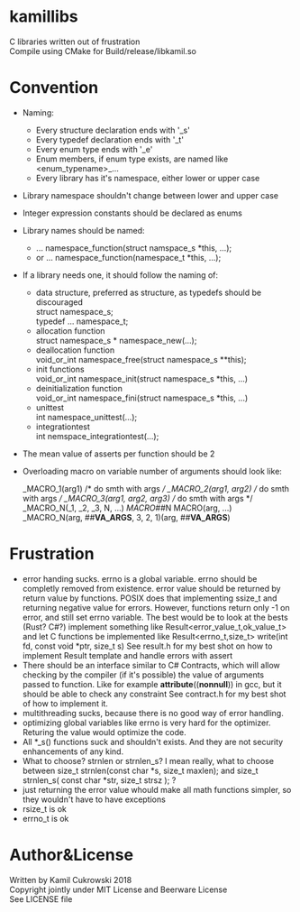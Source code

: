 # kamillibs

C libraries written out of frustration  
Compile using CMake for Build/release/libkamil.so  

# Convention

- Naming:
     - Every structure declaration ends with '_s'
     - Every typedef declaration ends with '_t'
     - Every enum type ends with '_e'
     - Enum members, if enum type exists, are named like <enum_typename>_...
     - Every library has it's namespace, either lower or upper case
- Library namespace shouldn't change between lower and upper case
- Integer expression constants should be declared as enums
- Library names should be named:
     - ... namespace_function(struct namspace_s *this, ...);
     - or ... namespace_function(namespace_t *this, ...);
- If a library needs one, it should follow the naming of:
     - data structure, preferred as structure, as typedefs should be discouraged<br>
       struct namespace_s;<br>
       typedef ... namespace_t;
     - allocation function<br>
       struct namespace_s * namespace_new(...);
     - deallocation function<br>
       void_or_int namespace_free(struct namespace_s **this);
     - init functions<br>
       void_or_int namespace_init(struct namespace_s *this, ...)
     - deinitialization function<br>
       void_or_int namespace_fini(struct namespace_s *this, ...)
     - unittest<br>
       int namespace_unittest(...);
     - integrationtest<br>
       int nemspace_integrationtest(...);
- The mean value of asserts per function should be 2
- Overloading macro on variable number of arguments should look like:

     _MACRO_1(arg1)              /* do smth with args */
     _MACRO_2(arg1, arg2)        /* do smth with args */
     _MACRO_3(arg1, arg2, arg3)  /* do smth with args */
     _MACRO_N(_1, _2, _3, N, ...)    _MACRO_##N
     MACRO(arg, ...)             _MACRO_N(arg, ##__VA_ARGS__, 3, 2, 1)(arg, ##__VA_ARGS__)
     
# Frustration

- error handing sucks. errno is a global variable. errno should be completly removed from existence. error value should be returned by return value by functions. POSIX does that implementing ssize_t and returning negative value for errors. However, functions return only -1 on error, and still set errno variable.
The best would be to look at the bests (Rust? C#?) implement something like Result<error_value_t,ok_value_t> and let C functions be implemented like Result<errno_t,size_t> write(int fd, const void *ptr, size_t s)
See result.h for my best shot on how to implement Result template and handle errors with assert 
- There should be an interface similar to C# Contracts, which will allow checking by the compiler
(if it's possible) the value of arguments passed to function. Like for example __attribute__((__nonnull__)) in gcc, but it should be able to check any constraint
See contract.h for my best shot of how to implement it.
- multithreading sucks, because there is no good way of error handling.
- optimizing global variables like errno is very hard for the optimizer. Returing the value would optimize the code.
- All *_s() functions suck and shouldn't exists. And they are not security enhancements of any kind.
- What to choose? strnlen or strnlen_s? I mean really, what to choose between size_t strnlen(const char *s, size_t maxlen); and size_t strnlen_s( const char *str, size_t strsz ); ?
- just returning the error value whould make all math functions simpler, so they wouldn't have to have exceptions
- rsize_t is ok
- errno_t is ok

# Author&License

Written by Kamil Cukrowski 2018   
Copyright jointly under MIT License and Beerware License  
See LICENSE file  